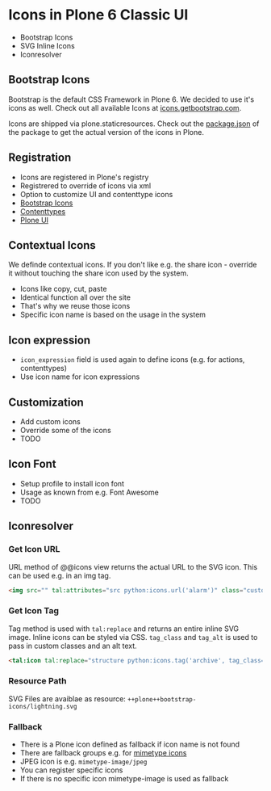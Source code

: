 # Icons in Plone 6 Classic UI

- Bootstrap Icons
- SVG Inline Icons
- Iconresolver

## Bootstrap Icons

Bootstrap is the default CSS Framework in Plone 6.
We decided to use it's icons as well.
Check out all available Icons at [icons.getbootstrap.com](https://icons.getbootstrap.com/).

Icons are shipped via plone.staticresources.
Check out the [package.json](https://github.com/plone/plone.staticresources/blob/master/package.json) of the package to get the actual version of the icons in Plone.

## Registration

- Icons are registered in Plone's registry
- Registrered to override of icons via xml
- Option to customize UI and contenttype icons
- [Bootstrap Icons](https://github.com/plone/plone.staticresources/blob/master/src/plone/staticresources/profiles/default/registry/icons_bootstrap.xml)
- [Contenttypes](https://github.com/plone/plone.staticresources/blob/master/src/plone/staticresources/profiles/default/registry/icons_contenttype.xml)
- [Plone UI](https://github.com/plone/plone.staticresources/blob/master/src/plone/staticresources/profiles/default/registry/icons_plone.xml)

## Contextual Icons

We definde contextual icons. If you don't like e.g. the share icon - override it without touching the share icon used by the system.

- Icons like copy, cut, paste
- Identical function all over the site
- That's why we reuse those icons
- Specific icon name is based on the usage in the system

## Icon expression

- `icon_expression` field is used again to define icons (e.g. for actions, contenttypes)
- Use icon name for icon expressions

## Customization

- Add custom icons
- Override some of the icons
- TODO

## Icon Font

- Setup profile to install icon font
- Usage as known from e.g. Font Awesome
- TODO

## Iconresolver

### Get Icon URL

URL method of @@icons view returns the actual URL to the SVG icon. This can be used e.g. in an img tag.

```HTML
<img src="" tal:attributes="src python:icons.url('alarm')" class="custom-class" alt="foo" />
```

### Get Icon Tag

Tag method is used with `tal:replace` and returns an entire inline SVG image.
Inline icons can be styled via CSS.
`tag_class` and `tag_alt` is used to pass in custom classes and an alt text.

```HTML
<tal:icon tal:replace="structure python:icons.tag('archive', tag_class='custom-class', tag_alt='foobar')" />
```

### Resource Path

SVG Files are avaiblae as resource: `++plone++bootstrap-icons/lightning.svg`

### Fallback

- There is a Plone icon defined as fallback if icon name is not found
- There are fallback groups e.g. for [mimetype icons](https://github.com/plone/plone.staticresources/blob/master/src/plone/staticresources/profiles/default/registry/icons_mimetype.xml)
- JPEG icon is e.g. `mimetype-image/jpeg`
- You can register specific icons
- If there is no specific icon mimetype-image is used as fallback
